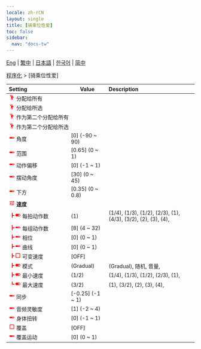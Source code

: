 ```yaml
---
locale: zh-rCN
layout: single
title: [骑乘位性爱]
toc: false
sidebar:
  nav: "docs-tw"
---
```

[Eng](/dancexr/menu/2025.4/motion/cowgirl_sex) | [繁中](/tw/dancexr/menu/2025.4/motion/cowgirl_sex) | [日本語](/jp/dancexr/menu/2025.4/motion/cowgirl_sex) | [한국어](/kr/dancexr/menu/2025.4/motion/cowgirl_sex) | [简中](/zh/dancexr/menu/2025.4/motion/cowgirl_sex)

[程序化](../menu#程序化) > [骑乘位性爱]



| Setting | Value | Description |
| :--- | --- | :--- |
|<nobr><img src="/images/icon/ic_motion.png" alt="motion icon"/> 分配给所有</nobr>|| 
|<nobr><img src="/images/icon/ic_motion.png" alt="motion icon"/> 分配给所选</nobr>|| 
|<nobr><img src="/images/icon/ic_motion.png" alt="motion icon"/> 作为第二个分配给所有</nobr>|| 
|<nobr><img src="/images/icon/ic_motion.png" alt="motion icon"/> 作为第二个分配给所选</nobr>|| 
|<nobr><img src="/images/icon/ic_slider.png" alt="slider icon"/> 角度</nobr>| [0] (-90 ~ 90) | 
|<nobr><img src="/images/icon/ic_slider.png" alt="slider icon"/> 范围</nobr>| [0.65] (0 ~ 1) | 
|<nobr><img src="/images/icon/ic_slider.png" alt="slider icon"/> 动作偏移</nobr>| [0] (-1 ~ 1) | 
|<nobr><img src="/images/icon/ic_slider.png" alt="slider icon"/> 摆动角度</nobr>| [30] (0 ~ 45) | 
|<nobr><img src="/images/icon/ic_slider.png" alt="slider icon"/> 下方</nobr>| [0.35] (0 ~ 0.8) | 
|<nobr><img src="/images/icon/ic_tune.png" alt="tune icon"/> <b>速度</b></nobr>| | 
|<nobr><img src="/images/icon/ic_line_t.png"/><img src="/images/icon/ic_toggle_on.png" alt="toggle on icon"/> 每拍动作数</nobr>| (1) | (1/4), (1/3), (1/2), (2/3), (1), (4/3), (3/2), (2), (3), (4), 
|<nobr><img src="/images/icon/ic_line_t.png"/><img src="/images/icon/ic_slider.png" alt="slider icon"/> 每组动作数</nobr>| [8] (4 ~ 32) | 
|<nobr><img src="/images/icon/ic_line_t.png"/><img src="/images/icon/ic_slider.png" alt="slider icon"/> 相位</nobr>| [0] (0 ~ 1) | 
|<nobr><img src="/images/icon/ic_line_t.png"/><img src="/images/icon/ic_slider.png" alt="slider icon"/> 曲线</nobr>| [0] (0 ~ 1) | 
|<nobr><img src="/images/icon/ic_line_t.png"/><img src="/images/icon/ic_check_off.png" alt="check off icon"/> 可变速度</nobr>| [OFF] | 
|<nobr><img src="/images/icon/ic_line_t.png"/><img src="/images/icon/ic_toggle_on.png" alt="toggle on icon"/> 模式</nobr>| (Gradual) | (Gradual), 随机, 音量, 
|<nobr><img src="/images/icon/ic_line_t.png"/><img src="/images/icon/ic_toggle_on.png" alt="toggle on icon"/> 最小速度</nobr>| (1/2) | (1/4), (1/3), (1/2), (2/3), (1), 
|<nobr><img src="/images/icon/ic_line_l.png"/><img src="/images/icon/ic_toggle_on.png" alt="toggle on icon"/> 最大速度</nobr>| (3/2) | (1), (3/2), (2), (3), (4), 
|<nobr><img src="/images/icon/ic_slider.png" alt="slider icon"/> 同步</nobr>| [-0.25] (-1 ~ 1) | 
|<nobr><img src="/images/icon/ic_slider.png" alt="slider icon"/> 音频灵敏度</nobr>| [1] (-2 ~ 4) | 
|<nobr><img src="/images/icon/ic_slider.png" alt="slider icon"/> 身体扭转</nobr>| [0] (-1 ~ 1) | 
|<nobr><img src="/images/icon/ic_check_off.png" alt="check off icon"/> 覆盖</nobr>| [OFF] | 
|<nobr><img src="/images/icon/ic_slider.png" alt="slider icon"/> 覆盖运动</nobr>| [0] (0 ~ 1) | 
